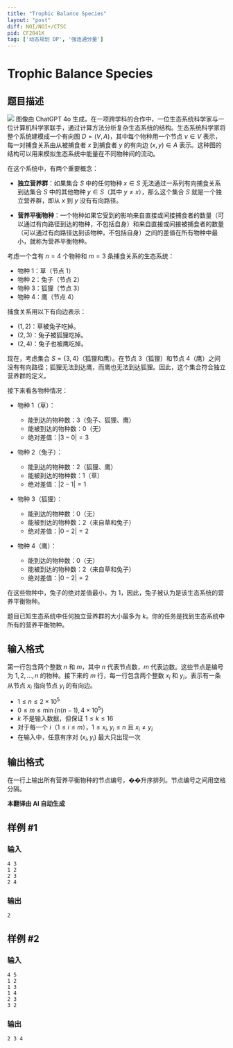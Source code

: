 ```yaml
---
title: "Trophic Balance Species"
layout: "post"
diff: NOI/NOI+/CTSC
pid: CF2041K
tag: ['动态规划 DP', '强连通分量']
---
```


# Trophic Balance Species

## 题目描述

![](https://cdn.luogu.com.cn/upload/vjudge_pic/CF2041K/3f57ffd2f2e31a820fdb012c2016af22cc748377.png) 图像由 ChatGPT 4o 生成。在一项跨学科的合作中，一位生态系统科学家与一位计算机科学家联手，通过计算方法分析复杂生态系统的结构。生态系统科学家将整个系统建模成一个有向图 $D = (V, A)$，其中每个物种用一个节点 $v \in V$ 表示，每一对捕食关系由从被捕食者 $x$ 到捕食者 $y$ 的有向边 $(x, y) \in A$ 表示。这种图的结构可以用来模拟生态系统中能量在不同物种间的流动。

在这个系统中，有两个重要概念：

- **独立营养群**：如果集合 $S$ 中的任何物种 $x \in S$ 无法通过一系列有向捕食关系到达集合 $S$ 中的其他物种 $y \in S$（其中 $y \ne x$），那么这个集合 $S$ 就是一个独立营养群，即从 $x$ 到 $y$ 没有有向路径。

- **营养平衡物种**：一个物种如果它受到的影响来自直接或间接捕食者的数量（可以通过有向路径到达的物种，不包括自身）和来自直接或间接被捕食者的数量（可以通过有向路径达到该物种，不包括自身）之间的差值在所有物种中最小，就称为营养平衡物种。

考虑一个含有 $n = 4$ 个物种和 $m = 3$ 条捕食关系的生态系统：

- 物种 1：草（节点 1）
- 物种 2：兔子（节点 2）
- 物种 3：狐狸（节点 3）
- 物种 4：鹰（节点 4）

捕食关系用以下有向边表示：

- $(1, 2)$：草被兔子吃掉。
- $(2, 3)$：兔子被狐狸吃掉。
- $(2, 4)$：兔子也被鹰吃掉。

现在，考虑集合 $S = \{3, 4\}$（狐狸和鹰）。在节点 3（狐狸）和节点 4（鹰）之间没有有向路径；狐狸无法到达鹰，而鹰也无法到达狐狸。因此，这个集合符合独立营养群的定义。

接下来看各物种情况：

- 物种 1（草）：
  - 能到达的物种数：3（兔子、狐狸、鹰）
  - 能被到达的物种数：0（无）
  - 绝对差值：$|3 - 0| = 3$

- 物种 2（兔子）：
  - 能到达的物种数：2（狐狸、鹰）
  - 能被到达的物种数：1（草）
  - 绝对差值：$|2 - 1| = 1$

- 物种 3（狐狸）：
  - 能到达的物种数：0（无）
  - 能被到达的物种数：2（来自草和兔子）
  - 绝对差值：$|0 - 2| = 2$

- 物种 4（鹰）：
  - 能到达的物种数：0（无）
  - 能被到达的物种数：2（来自草和兔子）
  - 绝对差值：$|0 - 2| = 2$

在这些物种中，兔子的绝对差值最小，为 1，因此，兔子被认为是该生态系统的营养平衡物种。

题目已知生态系统中任何独立营养群的大小最多为 $k$。你的任务是找到生态系统中所有的营养平衡物种。

## 输入格式

第一行包含两个整数 $n$ 和 $m$，其中 $n$ 代表节点数，$m$ 代表边数。这些节点是编号为 $1, 2, \ldots, n$ 的物种。接下来的 $m$ 行，每一行包含两个整数 $x_i$ 和 $y_i$，表示有一条从节点 $x_i$ 指向节点 $y_i$ 的有向边。

- $1 \le n \le 2 \times 10^5$
- $0 \le m \le \min\{n(n-1), 4 \times 10^5\}$
- $k$ 不是输入数据，但保证 $1 \le k \le 16$
- 对于每一个 $i$（$1 \le i \le m$），$1 \le x_i, y_i \le n$ 且 $x_i \ne y_i$
- 在输入中，任意有序对 $(x_i, y_i)$ 最大只出现一次

## 输出格式

在一行上输出所有营养平衡物种的节点编号，��升序排列。节点编号之间用空格分隔。

 **本翻译由 AI 自动生成**

## 样例 #1

### 输入

```
4 3
1 2
2 3
2 4
```

### 输出

```
2
```

## 样例 #2

### 输入

```
4 5
1 2
1 3
1 4
2 3
3 2
```

### 输出

```
2 3 4
```

